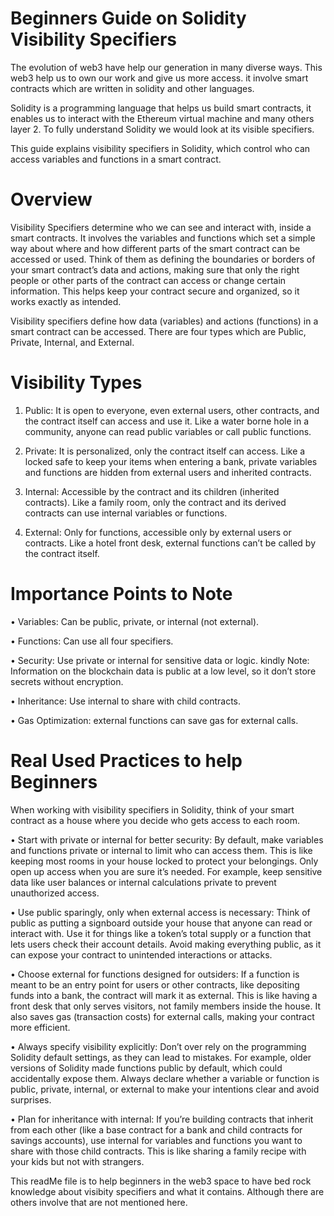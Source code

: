 # Beginners Guide on Solidity Visibility Specifiers

The evolution of web3 have help our generation in many diverse ways. This web3 help us to own our work and give us more access. it involve smart contracts which are written in solidity and other languages. 

Solidity is a programming language that helps us build smart contracts, it enables us to interact with the Ethereum virtual machine and many others layer 2. To fully understand Solidity we would look at its visible specifiers.

This guide explains visibility specifiers in Solidity, which control who can access variables and functions in a smart contract.

# Overview

Visibility Specifiers determine who we can see and interact with, inside a smart contracts. It involves the variables and functions which set a simple way about where and how different parts of the smart contract can be accessed or used. Think of them as defining the boundaries or borders of your smart contract’s data and actions, making sure that only the right people or other parts of the contract can access or change certain information. This helps keep your contract secure and organized, so it works exactly as intended.

Visibility specifiers define how data (variables) and actions (functions) in a smart contract can be accessed. There are four types which are Public, Private, Internal, and External.

# Visibility Types

1.	Public: It is open to everyone, even external users, other contracts, and the contract itself can access and use it. Like a water borne hole in a community, anyone can read public variables or call public functions.

2.	Private: It is personalized, only the contract itself can access. Like a locked safe to keep your items when entering a bank, private variables and functions are hidden from external users and inherited contracts.

3.	Internal: Accessible by the contract and its children (inherited contracts). Like a family room, only the contract and its derived contracts can use internal variables or functions.

4.	External: Only for functions, accessible only by external users or contracts. Like a hotel front desk, external functions can’t be called by the contract itself.

# Importance Points to Note

•	Variables: Can be public, private, or internal (not external).

•	Functions: Can use all four specifiers.

•	Security: Use private or internal for sensitive data or logic. 
kindly Note: Information on the blockchain data is public at a low level, so it don’t store secrets without encryption.

•	Inheritance: Use internal to share with child contracts.

•	Gas Optimization: external functions can save gas for external calls.

# Real Used Practices to help Beginners

When working with visibility specifiers in Solidity, think of your smart contract as a house where you decide who gets access to each room.

•	Start with private or internal for better security: By default, make variables and functions private or internal to limit who can access them. This is like keeping most rooms in your house locked to protect your belongings. Only open up access when you are sure it’s needed. For example, keep sensitive data like user balances or internal calculations private to prevent unauthorized access.

•	Use public sparingly, only when external access is necessary: Think of public as putting a signboard outside your house that anyone can read or interact with. Use it for things like a token’s total supply or a function that lets users check their account details. Avoid making everything public, as it can expose your contract to unintended interactions or attacks.

•	Choose external for functions designed for outsiders: If a function is meant to be an entry point for users or other contracts, like depositing funds into a bank, the contract will mark it as external. This is like having a front desk that only serves visitors, not family members inside the house. It also saves gas (transaction costs) for external calls, making your contract more efficient.

•	Always specify visibility explicitly: Don’t over rely on the programming Solidity default settings, as they can lead to mistakes. For example, older versions of Solidity made functions public by default, which could accidentally expose them. Always declare whether a variable or function is public, private, internal, or external to make your intentions clear and avoid surprises.

•	Plan for inheritance with internal: If you’re building contracts that inherit from each other (like a base contract for a bank and child contracts for savings accounts), use internal for variables and functions you want to share with those child contracts. This is like sharing a family recipe with your kids but not with strangers.

This readMe file is to help beginners in the web3 space to have bed rock knowledge about visibity specifiers and what it contains. Although there are others involve that are not mentioned here.